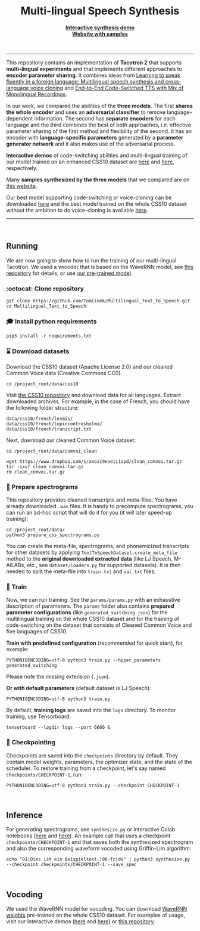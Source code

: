 <h1 align="center">Multi-lingual Speech Synthesis</h1>

<p align="center">
<a href="https://colab.research.google.com/github/Tomiinek/Multilingual_Text_to_Speech/blob/master/notebooks/code_switching_demo.ipynb"><b>Interactive synthesis demo</b></a><br>
<a href="http://tts.neqindi.cz/index.php?page=gallery"><b>Website with samples</b></a>
</p>

<p>&nbsp;</p>

_______

This repository contains an implementation of **Tacotron 2** that supports **multi-lingual experiments** and that implements different approaches to **encoder parameter sharing**. It combines ideas from [Learning to speak fluently in a foreign language: Multilingual speech synthesis and cross-language voice cloning](https://google.github.io/tacotron/publications/multilingual/index.html) and [End-to-End Code-Switched TTS with Mix of Monolingual Recordings](https://csttsdemo.github.io/).

In our work, we compared the abilities of the **three models**. The first **shares the whole encoder** and uses an **adversarial classifier** to remove language-dependent information. The second has **separate encoders** for each language and the third combines the best of both approaches, i.e. effective parameter sharing of the first method and flexibility of the second. It has an encoder with **language-specific parameters** generated by a **parameter generator network** and it also makes use of the adversarial process.

**Interactive demos** of code-switching abilities and multi-lingual training of our model trained on an enhanced CSS10 dataset are [here](https://colab.research.google.com/github/Tomiinek/Multilingual_Text_to_Speech/blob/master/notebooks/code_switching_demo.ipynb) and [here](https://github.com/Tomiinek/Multilingual_Text_to_Speech/blob/master/notebooks/multi_training_demo.ipynb), respectively.

Many **samples synthesized by the three models** that we compared are on [this website](http://tts.neqindi.cz/index.php?page=gallery).

Our best model supporting code-switching or voice-cloning can be downloaded [here](https://www.dropbox.com/s/hjrlg5d11er0u0c/generated_switching.pyt) and the best model trained on the whole CSS10 dataset without the ambition to do voice-cloning is available [here](https://www.dropbox.com/s/0vlz1fu2c6k1zfy/generated_training.pyt).

_______

<p>&nbsp;</p>

## Running

We are now going to show how to run the training of our multi-lingual Tacotron. We used a vocoder that is based on the WaveRNN model, see [this repository](https://github.com/Tomiinek/WaveRNN) for details, or use [our pre-trained model](#vocoding).

### :octocat: Clone repository 
```
git clone https://github.com/Tomiinek/Multilingual_Text_to_Speech.git
cd Multilingual_Text_to_Speech
```

### :mortar_board: Install python requirements 
```
pip3 install -r requirements.txt 
```

### :hourglass: Download datasets

Download the CSS10 dataset (Apache License 2.0) and our cleaned Common Voice data (Creative Commons CC0).

```
cd /project_root/data/css10
```

Visit [the CSS10 repository](https://github.com/Kyubyong/css10) and download data for all languages.
Extract downloaded archives. For example, in the case of French, you should have the following folder structure:

```
data/css10/french/lesmis/
data/css10/french/lupincontresholme/
data/css10/french/transcript.txt
```

Next, download our cleaned Common Voice dataset:

```
cd /project_root/data/comvoi_clean
```
```
wget https://www.dropbox.com/s/axoic9eoeii1zyd/clean_comvoi.tar.gz
tar -zxvf clean_comvoi.tar.gz
rm clean_comvoi.tar.gz
```

### :scroll: Prepare spectrograms

This repository provides cleaned transcripts and meta-files. You have already downloaded `.wav` files. It is handy to 
precompute spectrograms, you can run an ad-hoc script that will do it for you (it will later speed-up training):

```
cd /project_root/data/
python3 prepare_css_spectrograms.py
```

You can create the meta-file, spectrograms, and phonemicized transcripts for other datasets by applying `TextToSpeechDataset.create_meta_file`
method to the **original downloaded extracted data** (like LJ Speech, M-AILABs, etc., see `dataset/loaders.py` for supported datasets). It is then needed to split the meta-file into `train.txt` and `val.txt` files.

### :bullettrain_front: Train

Now, we can run training. See the `params/params.py` with an exhaustive description of parameters.
The `params` folder also contains **prepared parameter configurations** (like `generated_switching.json`) for the multilingual training on the whole CSS10 dataset and for the training of code-switching on the dataset that consists of Cleaned Common Voice and five languages of CSS10. 

**Train with predefined configuration** (recommended for quick start), for example:

```
PYTHONIOENCODING=utf-8 python3 train.py --hyper_parameters generated_switching
```

Please note the missing extension (`.json`).


**Or with default parameters** (default dataset is LJ Speech):
```
PYTHONIOENCODING=utf-8 python3 train.py
```

By default, **training logs** are saved into the `logs` directory. To monitor training, use Tensorboard:

```
tensorboard --logdir logs --port 6666 &
```

### :checkered_flag: Checkpointing

Checkpoints are saved into the `checkpoints` directory by default. They contain model weights, parameters, the optimizer state, and the state of the scheduler. To restore training from a checkpoint, let's say named `checkpoints/CHECKPOINT-1`, run:

```
PYTHONIOENCODING=utf-8 python3 train.py --checkpoint CHECKPOINT-1
```
<p>&nbsp;</p>


## Inference

For generating spectrograms, see `synthesize.py` or interactive Colab notebooks ([here](https://colab.research.google.com/github/Tomiinek/Multilingual_Text_to_Speech/blob/master/notebooks/code_switching_demo.ipynb) and [here](https://github.com/Tomiinek/Multilingual_Text_to_Speech/blob/master/notebooks/multi_training_demo.ipynb)). An example call that uses a checkpoint `checkpoints/CHECKPOINT-1`
and that saves both the synthesized spectrogram and also the corresponding waveform vocoded using Griffin-Lim algorithm:

```
echo "01|Dies ist ein Beispieltext.|00-fr|de" | python3 synthesize.py --checkpoint checkpoints/CHECKPOINT-1 --save_spec
```

<p>&nbsp;</p>

## Vocoding

We used the WaveRNN model for vocoding. You can download [WaveRNN weights](https://www.dropbox.com/s/ydep8fdzbplaamu/wavernn_weight.pyt) pre-trained on the whole CSS10 dataset.
For examples of usage, visit our interactive demos ([here](https://colab.research.google.com/github/Tomiinek/Multilingual_Text_to_Speech/blob/master/notebooks/code_switching_demo.ipynb) and [here](https://github.com/Tomiinek/Multilingual_Text_to_Speech/blob/master/notebooks/multi_training_demo.ipynb)) or [this repository](https://github.com/Tomiinek/WaveRNN).
